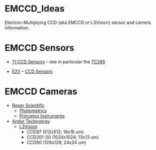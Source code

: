 # EMCCD_Ideas
Electron-Multiplying CCD (aka EMCCD or L3Vision) sensor and camera information.

# EMCCD Sensors

 * [TI CCD Sensors](http://focus.ti.com/paramsearch/docs/parametricsearch.tsp?family=analog&familyId=373&uiTemplateId=NODE_STRY_PGE_T) &ndash; see in particular the [TC285](http://focus.ti.com/docs/prod/folders/print/tx285spd-31.html)

 * [E2V](http://www.e2v.com/) &ndash; [CCD Sensors](http://www.e2v.com/products/ccd-and-cmos-imaging-and-semiconductors.cfm)

# EMCCD Cameras

 * [Roper Scientific](http://www.roperscientific.com/)
   * [Photometrics](http://www.photomet.com/)
   * [Princeton Instruments](http://www.princetoninstruments.com/)
 * [Andor Technology](http://www.andor.com/)
   * [L3Vision](http://www.e2v.com/products/ccd-and-cmos-imaging-and-semiconductors/imaging-l3vision/datasheets-and-technical-papers.cfm)
     * CCD97 (512x512; 16x16 um)
     * CCD201-20 (1024x1024; 13x13 um)
     * CCD60 (128x128; 24x24 um)

